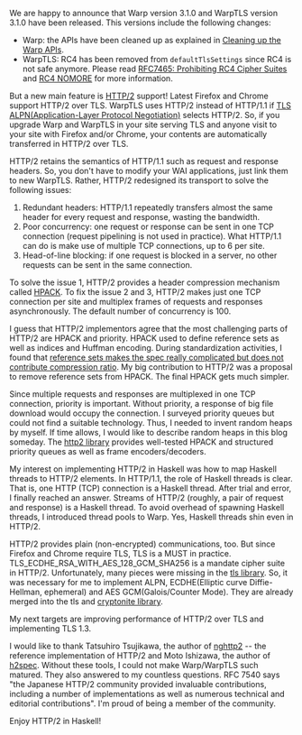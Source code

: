 We are happy to announce that Warp version 3.1.0 and WarpTLS version 3.1.0 have been released. This versions include the following changes:

- Warp: the APIs have been cleaned up as explained in [Cleaning up the Warp APIs](http://www.yesodweb.com/blog/2015/06/cleaning-up-warp-apis).
- WarpTLS: RC4 has been removed from `defaultTlsSettings` since RC4 is not safe anymore. Please read [RFC7465: Prohibiting RC4 Cipher Suites](https://tools.ietf.org/html/rfc7465) and [RC4 NOMORE](http://www.rc4nomore.com/) for more information.

But a new main feature is [HTTP/2](https://tools.ietf.org/html/rfc7540) support!
Latest Firefox and Chrome support HTTP/2 over TLS.
WarpTLS uses HTTP/2 instead of HTTP/1.1 if [TLS ALPN(Application-Layer Protocol Negotiation)](https://tools.ietf.org/html/rfc7301) selects HTTP/2.
So, if you upgrade Warp and WarpTLS in your site serving TLS and anyone visit to your site with Firefox and/or Chrome, your contents are automatically transferred in HTTP/2 over TLS.

HTTP/2 retains the semantics of HTTP/1.1 such as request and response headers. So, you don't have to modify your WAI applications, just link them to new WarpTLS. Rather, HTTP/2 redesigned its transport to solve the following issues:

1. Redundant headers: HTTP/1.1 repeatedly transfers almost the same header for every request and response, wasting the bandwidth.
2. Poor concurrency: one request or response can be sent in one TCP connection (request pipelining is not used in practice). What HTTP/1.1 can do is make use of multiple TCP connections, up to 6 per site.
3. Head-of-line blocking: if one request is blocked in a server, no other requests can be sent in the same connection.

To solve the issue 1, HTTP/2 provides a header compression mechanism called [HPACK](https://tools.ietf.org/html/rfc7541).
To fix the issue 2 and 3, HTTP/2 makes just one TCP connection per site and multiplex frames of requests and responses asynchronously. The default number of concurrency is 100.

I guess that HTTP/2 implementors agree that the most challenging parts of HTTP/2 are HPACK and priority. HPACK used to define reference sets as well as indices and Huffman encoding. During standardization activities, I found that [reference sets makes the spec really complicated but does not contribute compression ratio](http://d.hatena.ne.jp/kazu-yamamoto/20140129/1391057824). My big contribution to HTTP/2 was a proposal to remove reference sets from HPACK. The final HPACK gets much simpler.

Since multiple requests and responses are multiplexed in one TCP connection,
priority is important. 
Without priority, a response of big file download would occupy the connection.
I surveyed priority queues but could not find a suitable technology.
Thus, I needed to invent random heaps by myself.
If time allows, I would like to describe random heaps in this blog someday.
The [http2 library](http://hackage.haskell.org/package/http2) provides
well-tested HPACK and structured priority queues as well as
frame encoders/decoders.

My interest on implementing HTTP/2 in Haskell was how to map
Haskell threads to HTTP/2 elements.
In HTTP/1.1, the role of Haskell threads is clear.
That is, one HTTP (TCP) connection is a Haskell thread.
After trial and error, I finally reached an answer.
Streams of HTTP/2 (roughly, a pair of request and response) is a Haskell thread.
To avoid overhead of spawning Haskell threads,
I introduced thread pools to Warp.
Yes, Haskell threads shin even in HTTP/2.

HTTP/2 provides plain (non-encrypted) communications, too.
But since Firefox and Chrome require TLS,
TLS is a MUST in practice.
TLS_ECDHE_RSA_WITH_AES_128_GCM_SHA256 is a mandate cipher suite in HTTP/2.
Unfortunately, many pieces were missing in the [tls library](http://hackage.haskell.org/package/tls).
So, it was necessary for me to implement
ALPN, ECDHE(Elliptic curve Diffie-Hellman, ephemeral) and AES GCM(Galois/Counter Mode). They are already merged into the tls and [cryptonite library](http://hackage.haskell.org/package/cryptonite).

My next targets are improving performance of HTTP/2 over TLS and implementing TLS 1.3.

I would like to thank Tatsuhiro Tsujikawa, the author of [nghttp2](https://nghttp2.org/) -- the reference implementation of HTTP/2 and Moto Ishizawa, the author of [h2spec](https://github.com/summerwind/h2spec). Without these tools, I could not make Warp/WarpTLS such matured. They also answered to my countless questions.
RFC 7540 says "the Japanese HTTP/2 community provided invaluable contributions,
including a number of implementations as well as numerous technical
and editorial contributions". 
I'm proud of being a member of the community.

Enjoy HTTP/2 in Haskell!
